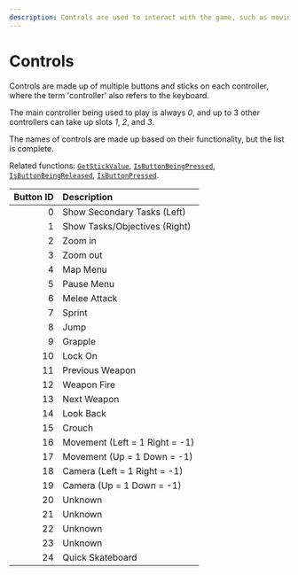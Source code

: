 ```yaml
---
description: Controls are used to interact with the game, such as moving the player, using weapons, and navigating menus. They can be customized in the settings menu.
---
```


# Controls

Controls are made up of multiple buttons and sticks on each controller, where the term 'controller' also refers to the keyboard.

The main controller being used to play is always _0_, and up to 3 other controllers can take up slots _1_, _2_, and _3_.

The names of controls are made up based on their functionality, but the list is complete.

Related functions: [`GetStickValue`](/docs/game-reference/global-functions/GetStickValue), [`IsButtonBeingPressed`](/docs/game-reference/global-functions/IsButtonBeingPressed), [`IsButtonBeingReleased`](/docs/game-reference/global-functions/IsButtonBeingReleased), [`IsButtonPressed`](/docs/game-reference/global-functions/IsButtonPressed).

| Button ID | Description                    |
| --------: | :----------------------------- |
|         0 | Show Secondary Tasks (Left)    |
|         1 | Show Tasks/Objectives (Right)  |
|         2 | Zoom in                        |
|         3 | Zoom out                       |
|         4 | Map Menu                       |
|         5 | Pause Menu                     |
|         6 | Melee Attack                   |
|         7 | Sprint                         |
|         8 | Jump                           |
|         9 | Grapple                        |
|        10 | Lock On                        |
|        11 | Previous Weapon                |
|        12 | Weapon Fire                    |
|        13 | Next Weapon                    |
|        14 | Look Back                      |
|        15 | Crouch                         |
|        16 | Movement (Left = 1 Right = -1) |
|        17 | Movement (Up = 1 Down = -1)    |
|        18 | Camera (Left = 1 Right = -1)   |
|        19 | Camera (Up = 1 Down = -1)      |
|        20 | Unknown                        |
|        21 | Unknown                        |
|        22 | Unknown                        |
|        23 | Unknown                        |
|        24 | Quick Skateboard               |
